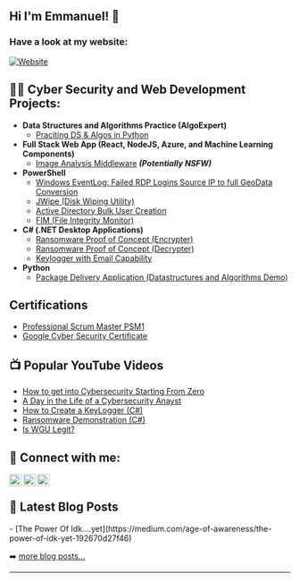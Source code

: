 <h2>Hi I'm Emmanuel! 👋</h2>  

<h3>Have a look at my website:</h3>

[![Website](https://img.shields.io/website?label=emmanueltolani.com&style=for-the-badge&url=https%3A%2F%2Fcodestackr.com)](https://emmanueltolani.com/)

<h2>👨‍💻 Cyber Security and Web Development Projects:</h2>

- <b>Data Structures and Algorithms Practice (AlgoExpert)</b>
  - [Praciting DS & Algos in Python](https://github.com/joshmadakor1/Algorithms-Practice)
- <b>Full Stack Web App (React, NodeJS, Azure, and Machine Learning Components)</b>
  - [Image Analysis Middleware](https://github.com/joshmadakor1/4chan-Image-Analysis-Middleware-C964) <b><i>(Potentially NSFW)</b></i>
- <b>PowerShell</b>
  - [Windows EventLog: Failed RDP Logins Source IP to full GeoData Conversion](https://github.com/joshmadakor1/Sentinel-Lab)
  - [JWipe (Disk Wiping Utility)](https://github.com/joshmadakor1/Jwipe.PowerShell)
  - [Active Directory Bulk User Creation](https://github.com/joshmadakor1/AD_PS)
  - [FIM (File Integrity Monitor)](https://github.com/joshmadakor1/PowerShell-Integrity-FIM)
- <b>C# (.NET Desktop Applications)</b>
  - [Ransomware Proof of Concept (Encrypter)](https://github.com/joshmadakor1/EncrypterPOC)
  - [Ransomware Proof of Concept (Decrypter)](https://github.com/joshmadakor1/DecrypterPOC)
  - [Keylogger with Email Capability](https://github.com/joshmadakor1/Key-Logger-With-Email)
- <b>Python</b>
  - [Package Delivery Application (Datastructures and Algorithms Demo)](https://github.com/joshmadakor1/Package-Delivery-Pathfinding-Algorithm)

 <h2> Certifications</h2>
 
  - [Professional Scrum Master PSM1](https://www.credly.com/badges/c090d30e-066b-4e3a-bb6f-7bb32dff9b04/linked_in?t=rq6xtg)
  - [Google Cyber Security Certificate](https://www.coursera.org/my-learning?myLearningTab=IN_PROGRESS)
 
<h2>📺 Popular YouTube Videos</h2>

- [How to get into Cybersecurity Starting From Zero](https://www.youtube.com/watch?v=a83ASGn_V_s)
- [A Day in the Life of a Cybersecurity Anayst](https://www.youtube.com/watch?v=uHy3oM7NnoU)
- [How to Create a KeyLogger (C#)](https://www.youtube.com/watch?v=N-L9hklSlNk)
- [Ransomware Demonstration (C#)](https://www.youtube.com/watch?v=OfvdQeh79s0)
- [Is WGU Legit?](https://www.youtube.com/watch?v=E2MwRWxDBkA)


<h2> 🤳 Connect with me:</h2>

[<img align="left" alt="EmmanuelTolani | YouTube" width="22px" src="https://cdn.jsdelivr.net/npm/simple-icons@v3/icons/youtube.svg" />][youtube]
[<img align="left" alt="EmmanuelTolani | LinkedIn" width="22px" src="https://cdn.jsdelivr.net/npm/simple-icons@v3/icons/linkedin.svg" />][linkedin]
[<img align="left" alt="EmmanuelTolani | Instagram" width="22px" src="https://cdn.jsdelivr.net/npm/simple-icons@v3/icons/instagram.svg" />][instagram]

<br />
<h2>📕 Latest Blog Posts </h2> 
<!-- BLOG-POST-LIST:START -->
- [The Power Of Idk....yet](https://medium.com/age-of-awareness/the-power-of-idk-yet-192670d27f46)
<!-- BLOG-POST-LIST:END -->

➡️ [more blog posts...](https://medium.com/@emmanueltolani)

---

[EmmanuelTolani]: https://emmanueltolani.com/
[website]: https://emmanueltolani.com/
[twitter]: https://emmanueltolani.com/
[linkedin]: https://www.linkedin.com/in/emmanuel-tolani-0b5a9b188/
[instagram]: https://www.instagram.com/etolanii/
[youtube]: https://www.instagram.com/etolanii/

